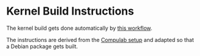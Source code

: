 # Kernel Build Instructions

The kernel build gets done automatically by
[this workflow](https://github.com/lueschem/edi-ci-public/blob/main/.github/workflows/kernel-build-iot-gate-imx8.yml).

The instructions are derived from the
[Compulab setup](https://github.com/compulab-yokneam/meta-bsp-imx8mm/blob/iot-gate-imx8_r2.4/Documentation/linux_kernel_build.md)
and adapted so that a Debian package gets built.
